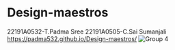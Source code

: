 # Design-maestros
22191A0532-T.Padma Sree
22191A0505-C.Sai Sumanjali
https://padma532.github.io/Design-maestros/
![Group 4](https://github.com/Padma532/Design-maestros/assets/129197367/7fb5a967-51cb-4cdb-b719-8910186f7d05)

